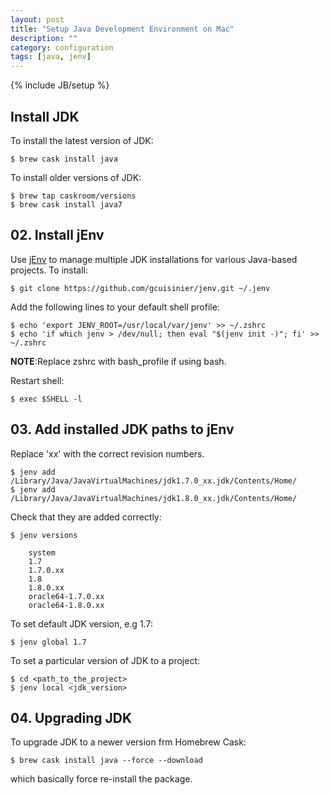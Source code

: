 ```yaml
---
layout: post
title: "Setup Java Development Environment on Mac"
description: ""
category: configuration 
tags: [java, jenv]
---
```

{% include JB/setup %}


## Install JDK

To install the latest version of JDK:

    $ brew cask install java

To install older versions of JDK:

    $ brew tap caskroom/versions
    $ brew cask install java7


## 02. Install jEnv

Use [jEnv](http://www.jenv.be/) to manage multiple JDK installations for various Java-based projects. To install:

    $ git clone https://github.com/gcuisinier/jenv.git ~/.jenv

Add the following lines to your default shell profile:

    $ echo 'export JENV_ROOT=/usr/local/var/jenv' >> ~/.zshrc
    $ echo 'if which jenv > /dev/null; then eval "$(jenv init -)"; fi' >> ~/.zshrc

**NOTE**:Replace zshrc with bash_profile if using bash.

Restart shell:

    $ exec $SHELL -l


## 03. Add installed JDK paths to jEnv

Replace 'xx' with the correct revision numbers.

    $ jenv add /Library/Java/JavaVirtualMachines/jdk1.7.0_xx.jdk/Contents/Home/
    $ jenv add /Library/Java/JavaVirtualMachines/jdk1.8.0_xx.jdk/Contents/Home/

Check that they are added correctly:

    $ jenv versions

        system
        1.7
        1.7.0.xx
        1.8
        1.8.0.xx
        oracle64-1.7.0.xx
        oracle64-1.8.0.xx

To set default JDK version, e.g 1.7:

    $ jenv global 1.7

To set a particular version of JDK to a project:

    $ cd <path_to_the_project>
    $ jenv local <jdk_version>


## 04. Upgrading JDK

To upgrade JDK to a newer version frm Homebrew Cask:

    $ brew cask install java --force --download

which basically force re-install the package.



